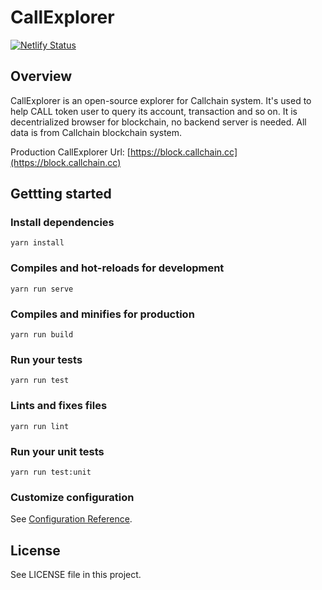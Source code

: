 # CallExplorer

[![Netlify Status](https://api.netlify.com/api/v1/badges/eb2f9e11-d64a-448d-89ff-08dd873096b5/deploy-status)](https://app.netlify.com/sites/callexplorer/deploys)

## Overview

CallExplorer is an open-source explorer for Callchain system. It's used to help CALL token user to query its account, transaction and so on. It is decentrialized browser for blockchain, no backend server is needed. All data is from Callchain blockchain system.


Production CallExplorer Url: [https://block.callchain.cc](https://block.callchain.cc)


## Gettting started

### Install dependencies
```
yarn install
```

### Compiles and hot-reloads for development
```
yarn run serve
```

### Compiles and minifies for production
```
yarn run build
```

### Run your tests
```
yarn run test
```

### Lints and fixes files
```
yarn run lint
```

### Run your unit tests
```
yarn run test:unit
```

### Customize configuration
See [Configuration Reference](https://cli.vuejs.org/config/).

## License

See LICENSE file in this project.

